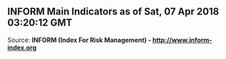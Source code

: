 ## INFORM Main Indicators as of Sat, 07 Apr 2018 03:20:12 GMT

Source: **INFORM (Index For Risk Management) - http://www.inform-index.org**